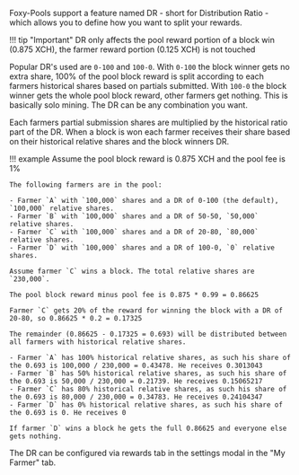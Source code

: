 Foxy-Pools support a feature named DR - short for Distribution Ratio - which allows you to define how you want to split your rewards.

!!! tip "Important"
    DR only affects the pool reward portion of a block win (0.875 XCH), the farmer reward portion (0.125 XCH) is not touched

Popular DR's used are `0-100` and `100-0`. With `0-100` the block winner gets no extra share, 100% of the pool block reward is split according to each farmers historical shares based on partials submitted.
With `100-0` the block winner gets the whole pool block reward, other farmers get nothing. This is basically solo mining. The DR can be any combination you want.

Each farmers partial submission shares are multiplied by the historical ratio part of the DR. When a block is won each farmer receives their share based on their historical relative shares and the block winners DR.

!!! example
    Assume the pool block reward is 0.875 XCH and the pool fee is 1%

    The following farmers are in the pool:

    - Farmer `A` with `100,000` shares and a DR of 0-100 (the default), `100,000` relative shares.
    - Farmer `B` with `100,000` shares and a DR of 50-50, `50,000` relative shares.
    - Farmer `C` with `100,000` shares and a DR of 20-80, `80,000` relative shares.
    - Farmer `D` with `100,000` shares and a DR of 100-0, `0` relative shares.
    
    Assume farmer `C` wins a block. The total relative shares are `230,000`.

    The pool block reward minus pool fee is 0.875 * 0.99 = 0.86625

    Farmer `C` gets 20% of the reward for winning the block with a DR of 20-80, so 0.86625 * 0.2 = 0.17325

    The remainder (0.86625 - 0.17325 = 0.693) will be distributed between all farmers with historical relative shares.

    - Farmer `A` has 100% historical relative shares, as such his share of the 0.693 is 100,000 / 230,000 = 0.43478. He receives 0.3013043
    - Farmer `B` has 50% historical relative shares, as such his share of the 0.693 is 50,000 / 230,000 = 0.21739. He receives 0.15065217
    - Farmer `C` has 80% historical relative shares, as such his share of the 0.693 is 80,000 / 230,000 = 0.34783. He receives 0.24104347
    - Farmer `D` has 0% historical relative shares, as such his share of the 0.693 is 0. He receives 0

    If farmer `D` wins a block he gets the full 0.86625 and everyone else gets nothing.

The DR can be configured via rewards tab in the settings modal in the "My Farmer" tab.
